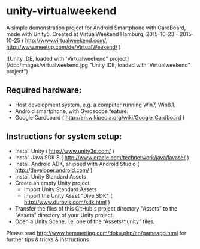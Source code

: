 # unity-virtualweekend
A simple demonstration project for Android Smartphone with CardBoard, made with Unity5. Created at VirtualWeekend Hamburg, 2015-10-23 - 2015-10-25 ( http://www.virtualweekend.com/, http://www.meetup.com/de/VirtualWeekend/ )

![Unity IDE, loaded with 'Virtualweekend" project](/doc/images/virtualweekend.jpg "Unity IDE, loaded with 'Virtualweekend" project") 

## Required hardware:
- Host development system, e.g. a computer running Win7, Win8.1.
- Android smartphone, with Gyroscope feature.
- Google Cardboard ( http://en.wikipedia.org/wiki/Google_Cardboard )

## Instructions for system setup:
- Install Unity ( http://www.unity3d.com/ )
- Install Java SDK 8  ( http://www.oracle.com/technetwork/java/javase/ )
- Install Android ADK, shipped with Android Studio ( http://developer.android.com/ )
- Install Unity Standard Assets
- Create an empty Unity project
  - Import Unity Standard Assets
  - Import the Unity Asset "Dive SDK" ( http://www.durovis.com/sdk.html )
- Transfer the files of this GitHub's project directory "Assets" to the "Assets" directory of your Unity project.
- Open a Unity Scene, i.e. one of the “Assets/*.unity” files.

Please read 
http://www.hemmerling.com/doku.php/en/gameapp.html
for further tips & tricks & instructions 

